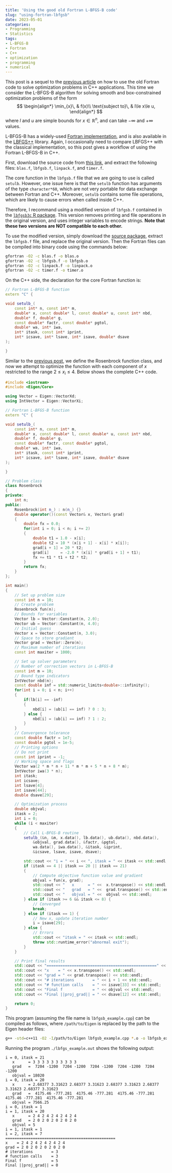 ```yaml
---
title: 'Using the good old Fortran L-BFGS-B code'
slug: "using-fortran-lbfgsb"
date: 2023-05-01
categories:
- Programming
- Statistics
tags:
- L-BFGS-B
- Fortran
- C++
- optimization
- programming
- numerical
---
```


This post is a sequel to the [previous article](/2023/04/using-fortran-lbfgs/)
on how to use the old Fortran code to solve optimization
problems in C++ applications.
This time we consider the L-BFGS-B algorithm for solving
smooth and box-constrained optimization problems
of the form
$$
\begin{align*}
\min_{x}\, & f(x)\\
\text{subject to}\, & l\le x\le u,
\end{align*}
$$
where $l$ and $u$ are simple bounds for $x\in\mathbb{R}^n$, and can take $-\infty$ and $+\infty$ values.

L-BFGS-B has a widely-used
[Fortran implementation](https://users.iems.northwestern.edu/~nocedal/lbfgsb.html), and is also available in the
[LBFGS++](https://lbfgspp.statr.me/) library. Again, I occasionally
need to compare LBFGS++ with the classical implementation, so this
post gives a workflow of using the Fortran L-BFGS-B in C++.

First, download the source code from
[this link](https://users.iems.northwestern.edu/~nocedal/Software/Lbfgsb.3.0.tar.gz),
and extract the following files: `blas.f`, `lbfgsb.f`, `linpack.f`, and `timer.f`.

The core function in the `lbfgsb.f` file that we are going to use
is called `setulb`. However, one issue here is that the `setulb`
function has arguments of the type `character*60`, which are not
very portable for data exchange between Fortran and C++.
Moreover, `setulb` contains some file operations, which are likely
to cause errors when called inside C++.

Therefore, I recommand using a modified version of `lbfgsb.f`
contained in the
[`lbfgsb3c` R package](https://CRAN.R-project.org/package=lbfgsb3c).
This version removes printing and file operations in the original
version, and uses integer variables to encode strings.
**Note that these two versions are NOT compatible to each other.**

To use the modified version, simply download the
[source package](https://cran.r-project.org/src/contrib/lbfgsb3c_2020-3.2.tar.gz), extract the `lbfgsb.f` file, and replace
the original version. Then the Fortran files can be compiled
into binary code using the commands below:

```bash
gfortran -O2 -c blas.f -o blas.o
gfortran -O2 -c lbfgsb.f -o lbfgsb.o
gfortran -O2 -c linpack.f -o linpack.o
gfortran -O2 -c timer.f -o timer.o
```

On the C++ side, the declaration for the core Fortran function is:


```cpp
// Fortran L-BFGS-B function
extern "C" {

void setulb_(
    const int* n, const int* m,
    double* x, const double* l, const double* u, const int* nbd,
    double* f, double* g,
    const double* factr, const double* pgtol,
    double* wa, int* iwa,
    int* itask, const int* iprint,
    int* icsave, int* lsave, int* isave, double* dsave
);

}
```

Similar to the [previous post](/2023/04/using-fortran-lbfgs/), we
define the Rosenbrock function class, and now we attempt to optimize
the function with each component of $x$ restricted to the range
$2\le x_i \le 4$. Below shows the complete C++ code.

```cpp
#include <iostream>
#include <Eigen/Core>

using Vector = Eigen::VectorXd;
using IntVector = Eigen::VectorXi;

// Fortran L-BFGS-B function
extern "C" {

void setulb_(
    const int* n, const int* m,
    double* x, const double* l, const double* u, const int* nbd,
    double* f, double* g,
    const double* factr, const double* pgtol,
    double* wa, int* iwa,
    int* itask, const int* iprint,
    int* icsave, int* lsave, int* isave, double* dsave
);

}

// Problem class
class Rosenbrock
{
private:
    int n;
public:
    Rosenbrock(int n_) : n(n_) {}
    double operator()(const Vector& x, Vector& grad)
    {
        double fx = 0.0;
        for(int i = 0; i < n; i += 2)
        {
            double t1 = 1.0 - x[i];
            double t2 = 10 * (x[i + 1] - x[i] * x[i]);
            grad[i + 1] = 20 * t2;
            grad[i]     = -2.0 * (x[i] * grad[i + 1] + t1);
            fx += t1 * t1 + t2 * t2;
        }
        return fx;
    }
};

int main()
{
    // Set up problem size
    const int n = 10;
    // Create problem
    Rosenbrock fun(n);
    // Bounds for variables
    Vector lb = Vector::Constant(n, 2.0);
    Vector ub = Vector::Constant(n, 4.0);
    // Initial guess
    Vector x = Vector::Constant(n, 3.0);
    // Space to store gradient
    Vector grad = Vector::Zero(n);
    // Maximum number of iterations
    const int maxiter = 1000;

    // Set up solver parameters
    // Number of correction vectors in L-BFGS-B
    const int m = 10;
    // Bound type indicators
    IntVector nbd(n);
    const double inf = std::numeric_limits<double>::infinity();
    for(int i = 0; i < n; i++)
    {
        if(lb[i] == -inf)
        {
            nbd[i] = (ub[i] == inf) ? 0 : 3;
        } else {
            nbd[i] = (ub[i] == inf) ? 1 : 2;
        }
    }
    // Convergence tolerance
    const double factr = 1e7;
    const double pgtol = 1e-5;
    // Printing options
    // Do not print
    const int iprint = -1;
    // Working space and flags
    Vector wa(2 * m * n + 11 * m * m + 5 * n + 8 * m);
    IntVector iwa(3 * n);
    int itask;
    int icsave;
    int lsave[4];
    int isave[44];
    double dsave[29];

    // Optimization process
    double objval;
    itask = 2;
    int i = 0;
    while (i < maxiter)
    {
        // Call L-BFGS-B routine
        setulb_(&n, &m, x.data(), lb.data(), ub.data(), nbd.data(),
            &objval, grad.data(), &factr, &pgtol,
            wa.data(), iwa.data(), &itask, &iprint,
            &icsave, lsave, isave, dsave);

        std::cout << "i = " << i << ", itask = " << itask << std::endl;
        if (itask == 4 || itask == 20 || itask == 21)
        {
            // Compute objective function value and gradient
            objval = fun(x, grad);
            std::cout << "   x      = " <<  x.transpose() << std::endl;
            std::cout << "   grad   = " <<  grad.transpose() << std::endl;
            std::cout << "   objval = " <<  objval << std::endl;
        } else if (itask >= 6 && itask <= 8) {
            // Converged
            break;
        } else if (itask == 1) {
            // New x, update iteration number
            i = isave[29];
        } else {
            // Errors
            std::cout << "itask = " << itask << std::endl;
            throw std::runtime_error("abnormal exit");
        }
    }

    // Print final results
    std::cout << "================================================" << std::endl;
    std::cout << "x    = " << x.transpose() << std::endl;
    std::cout << "grad = " << grad.transpose() << std::endl;
    std::cout << "# iterations        = " << i + 1 << std::endl;
    std::cout << "# function calls    = " << isave[33] << std::endl;
    std::cout << "Final f             = " << objval << std::endl;
    std::cout << "Final ||proj_grad|| = " << dsave[12] << std::endl;

    return 0;
}
```

This program (assuming the file name is `lbfgsb_example.cpp`)
can be compiled as follows, where `/path/to/Eigen` is replaced
by the path to the Eigen header files:

```bash
g++ -std=c++11 -O2 -I/path/to/Eigen lbfgsb_example.cpp *.o -o lbfgsb_example.out -lgfortran -lquadmath
```

Running the program `./lbfgs_example.out` shows the following output:

```
i = 0, itask = 21
   x      = 3 3 3 3 3 3 3 3 3 3
   grad   =  7204 -1200  7204 -1200  7204 -1200  7204 -1200  7204 -1200
   objval = 18020
i = 0, itask = 20
   x      = 2.68377 3.31623 2.68377 3.31623 2.68377 3.31623 2.68377 3.31623 2.68377 3.31623
   grad   =  4175.46 -777.281  4175.46 -777.281  4175.46 -777.281  4175.46 -777.281  4175.46 -777.281
   objval = 7566.25
i = 0, itask = 1
i = 1, itask = 20
   x      = 2 4 2 4 2 4 2 4 2 4
   grad   = 2 0 2 0 2 0 2 0 2 0
   objval = 5
i = 1, itask = 1
i = 2, itask = 7
================================================
x    = 2 4 2 4 2 4 2 4 2 4
grad = 2 0 2 0 2 0 2 0 2 0
# iterations        = 3
# function calls    = 3
Final f             = 5
Final ||proj_grad|| = 0
```
